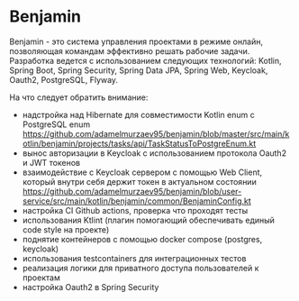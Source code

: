 # Benjamin
Benjamin - это система управления проектами в режиме онлайн, позволяющая командам эффективно решать рабочие задачи. 
Разработка ведется с использованием следующих технологий: Kotlin, Spring Boot, Spring Security, Spring Data JPA, Spring Web, Keycloak, Oauth2, PostgreSQL, Flyway. 

На что следует обратить внимание: 
- надстройка над Hibernate для совместимости Kotlin enum c PostgreSQL enum https://github.com/adamelmurzaev95/benjamin/blob/master/src/main/kotlin/benjamin/projects/tasks/api/TaskStatusToPostgreEnum.kt
- вынос авторизации в Keycloak с использованием протокола Oauth2 и JWT токенов
- взаимодействие с Keycloak сервером с помощью Web Client, который внутри себя держит токен в актуальном состоянии https://github.com/adamelmurzaev95/benjamin/blob/user-service/src/main/kotlin/benjamin/common/BenjaminConfig.kt
- настройка CI Github actions, проверка что проходят тесты
- использования Ktlint (плагин помогающий обеспечивать единый code style на проекте)
- поднятие контейнеров с помощью docker compose (postgres, keycloak)
- использования testcontainers для интеграционных тестов
- реализация логики для приватного доступа пользователей к проектам
- настройка Oauth2 в Spring Security
